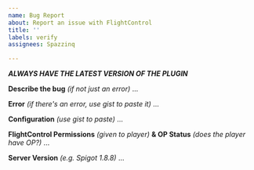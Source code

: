 ```yaml
---
name: Bug Report
about: Report an issue with FlightControl
title: ''
labels: verify
assignees: Spazzinq

---
```


***ALWAYS HAVE THE LATEST VERSION OF THE PLUGIN*** 

**Describe the bug** *(if not just an error)*
 ...
 
**Error** *(if there's an error, use gist to paste it)*
 ...
 
**Configuration** *(use gist to paste)*
 ...
 
**FlightControl Permissions** *(given to player)* **& OP Status** *(does the player have OP?)*
 ...
 
**Server Version** *(e.g. Spigot 1.8.8)*
 ...
